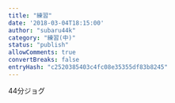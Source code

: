 ```yaml
---
title: "練習"
date: '2018-03-04T18:15:00'
author: "subaru44k"
category: "練習(中)"
status: "publish"
allowComments: true
convertBreaks: false
entryHash: "c2520385403c4fc08e35355df83b8245"
---
```

44分ジョグ
